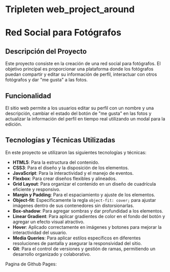 # Tripleten web_project_around
# Red Social para Fotógrafos

## Descripción del Proyecto

Este proyecto consiste en la creación de una red social para fotógrafos. El objetivo principal es proporcionar una plataforma donde los fotógrafos puedan compartir y editar su información de perfil, interactuar con otros fotógrafos y dar "me gusta" a las fotos.

## Funcionalidad

El sitio web permite a los usuarios editar su perfil con un nombre y una descripción, cambiar el estado del botón de "me gusta" en las fotos y actualizar la información del perfil en tiempo real utilizando un modal para la edición.

## Tecnologías y Técnicas Utilizadas

En este proyecto se utilizaron las siguientes tecnologías y técnicas:

- **HTML5**: Para la estructura del contenido.
- **CSS3**: Para el diseño y la disposición de los elementos.
- **JavaScript**: Para la interactividad y el manejo de eventos.
- **Flexbox**: Para crear diseños flexibles y alineados.
- **Grid Layout**: Para organizar el contenido en un diseño de cuadrícula eficiente y responsivo.
- **Margin y Padding**: Para el espaciamiento y ajuste de los elementos.
- **Object-fit**: Específicamente la regla `object-fit: cover;` para ajustar imágenes dentro de sus contenedores sin distorsionarlas.
- **Box-shadow**: Para agregar sombras y dar profundidad a los elementos.
- **Linear Gradient**: Para aplicar gradientes de color en el fondo del botón y agregar un efecto visual atractivo.
- **Hover**: Aplicado correctamente en imágenes y botones para mejorar la interactividad del usuario.
- **Media Queries**: Para aplicar estilos específicos en diferentes resoluciones de pantalla y asegurar la responsividad del sitio.
- **Git**: Para el control de versiones y gestión de ramas, permitiendo un desarrollo organizado y colaborativo.


Pagina de Github Pages:
